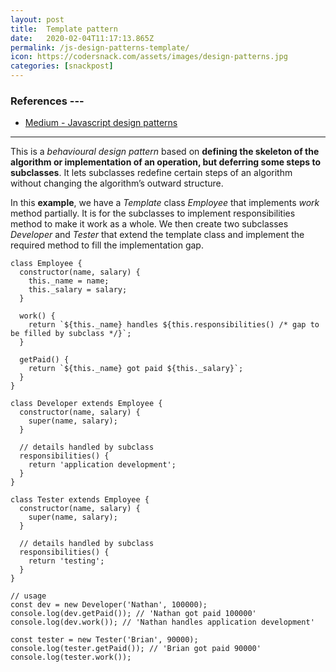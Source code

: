 ```yaml
---
layout: post
title:  Template pattern
date:   2020-02-04T11:17:13.865Z
permalink: /js-design-patterns-template/
icon: https://codersnack.com/assets/images/design-patterns.jpg
categories: [snackpost]
---
```


### References ---

- [Medium - Javascript design patterns](https://medium.com/better-programming/javascript-design-patterns-25f0faaaa15)
---

This is a *behavioural design pattern* based on **defining the skeleton of the algorithm or implementation of an operation, but deferring some steps to subclasses**. It lets subclasses redefine certain steps of an algorithm without changing the algorithm’s outward structure.

In this **example**, we have a *Template* class *Employee* that implements *work* method partially. It is for the subclasses to implement responsibilities method to make it work as a whole. We then create two subclasses *Developer* and *Tester* that extend the template class and implement the required method to fill the implementation gap.

```
class Employee {
  constructor(name, salary) {
    this._name = name;
    this._salary = salary;
  }

  work() {
    return `${this._name} handles ${this.responsibilities() /* gap to be filled by subclass */}`;
  }

  getPaid() {
    return `${this._name} got paid ${this._salary}`;
  }
}

class Developer extends Employee {
  constructor(name, salary) {
    super(name, salary);
  }

  // details handled by subclass
  responsibilities() {
    return 'application development';
  }
}

class Tester extends Employee {
  constructor(name, salary) {
    super(name, salary);
  }

  // details handled by subclass
  responsibilities() {
    return 'testing';
  }
}

// usage
const dev = new Developer('Nathan', 100000);
console.log(dev.getPaid()); // 'Nathan got paid 100000'
console.log(dev.work()); // 'Nathan handles application development'

const tester = new Tester('Brian', 90000);
console.log(tester.getPaid()); // 'Brian got paid 90000'
console.log(tester.work()); 
```
